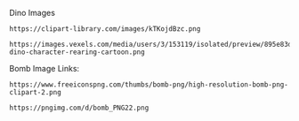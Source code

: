 Dino Images
```
https://clipart-library.com/images/kTKojdBzc.png
```
```
https://images.vexels.com/media/users/3/153119/isolated/preview/895e83d0fc83550f0c18123855a0f4ad-dino-character-rearing-cartoon.png
```

Bomb Image Links:
```
https://www.freeiconspng.com/thumbs/bomb-png/high-resolution-bomb-png-clipart-2.png
```
```
https://pngimg.com/d/bomb_PNG22.png
```

